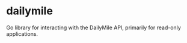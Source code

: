 dailymile
=========

Go library for interacting with the DailyMile API, primarily for read-only applications.
